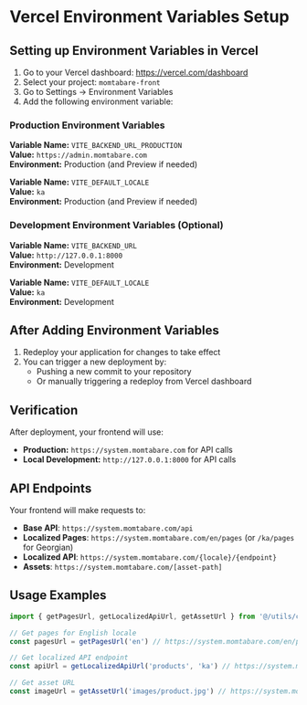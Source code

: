 # Vercel Environment Variables Setup

## Setting up Environment Variables in Vercel

1. Go to your Vercel dashboard: https://vercel.com/dashboard
2. Select your project: `momtabare-front`
3. Go to Settings → Environment Variables
4. Add the following environment variable:

### Production Environment Variables

**Variable Name:** `VITE_BACKEND_URL_PRODUCTION`  
**Value:** `https://admin.momtabare.com`  
**Environment:** Production (and Preview if needed)

**Variable Name:** `VITE_DEFAULT_LOCALE`  
**Value:** `ka`  
**Environment:** Production (and Preview if needed)

### Development Environment Variables (Optional)

**Variable Name:** `VITE_BACKEND_URL`  
**Value:** `http://127.0.0.1:8000`  
**Environment:** Development

**Variable Name:** `VITE_DEFAULT_LOCALE`  
**Value:** `ka`  
**Environment:** Development

## After Adding Environment Variables

1. Redeploy your application for changes to take effect
2. You can trigger a new deployment by:
   - Pushing a new commit to your repository
   - Or manually triggering a redeploy from Vercel dashboard

## Verification

After deployment, your frontend will use:
- **Production:** `https://system.momtabare.com` for API calls
- **Local Development:** `http://127.0.0.1:8000` for API calls

## API Endpoints

Your frontend will make requests to:
- **Base API**: `https://system.momtabare.com/api`
- **Localized Pages**: `https://system.momtabare.com/en/pages` (or `/ka/pages` for Georgian)
- **Localized API**: `https://system.momtabare.com/{locale}/{endpoint}`
- **Assets**: `https://system.momtabare.com/[asset-path]`

## Usage Examples

```typescript
import { getPagesUrl, getLocalizedApiUrl, getAssetUrl } from '@/utils/config/env'

// Get pages for English locale
const pagesUrl = getPagesUrl('en') // https://system.momtabare.com/en/pages

// Get localized API endpoint
const apiUrl = getLocalizedApiUrl('products', 'ka') // https://system.momtabare.com/ka/products

// Get asset URL
const imageUrl = getAssetUrl('images/product.jpg') // https://system.momtabare.com/images/product.jpg
```
